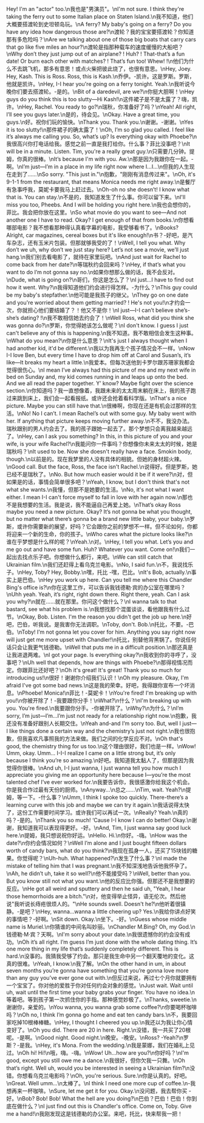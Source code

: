 Hey! I'm an "actor" too.\n我也是"男演员"。\nI'm not sure. I think they're taking the ferry out to some Italian place on Staten Island.\n我不知道，他们大概要搭渡轮到史坦顿岛玩。\nA ferry? My baby's going on a ferry? Do you have any idea how dangerous those are?\n渡轮？我的宝宝要搭渡轮？你知道那有多危险吗？\nAre we talking about one of those big boats that carry cars that go like five miles an hour?\n渡轮是指那种载车的速度缓慢的大船吧？\nWhy don’t they just jump out of an airplane? ! Huh? ! That-that’s a fun date! Or burn each other with matches? ! That’s fun too! Whew! !\n他们为什么不去跳飞机，那多有意思！或点火柴把彼此烧了，也很有意思。\nHey, Joey. Hey, Kash. This is Ross. Ross, this is Kash.\n乔伊。-凯许。这是罗斯。罗斯，他就是凯许。\nHey, I-I hear you're going on a ferry tonight. Yeah.\n我听说今晚你们要去搭渡轮。-是的。\nBit of a daredevil, are we?\n你挺大胆啊！\nHey guys do you think this is too slutty—Hi Kash!\n这件裙子是不是太露了？嗨，凯许。\nHey, Rachel. You ready to go?\n瑞秋，你准备好了吗？\nYeah! All right, I’ll see you guys later.\n是的，待会见。\nOkay. Have a great time, you guys.\n好。祝你们玩的愉快。\nThank you. Thank you.\n谢谢。-谢谢。\nYes it is too slutty!\n那件裙子的确太露了！\nOh, I’m so glad you called. I feel like it’s always me calling you. So, what’s up? Is everything okay with Phoebe?\n我很高兴你打电话给我。感觉之前一直是我打给你。什么事？菲比没事吧？\nIt will be in a minute. Listen. Tim, you're a really great guy.\n只需要几分钟。提姆，你真的很棒。\nIt’s because I'm with you. Aw.\n那是因为我跟你在一起。-啊。\nI’m just—I’m in a place in my life right now where I…I…\n但我的人生现在走到了……\nSo sorry. "This just in."\n抱歉，"刚刚有消息传过来"。\nOh, it's 9-1-1 from the restaurant, that means Monica needs me right away.\n是餐厅有急事呼我，莫妮卡要我马上赶过去。\nOh-oh no she doesn’t! I know what that is. You can stay.\n不是的，我知道发生了什么事。你可以留下来。\nI'll miss you too, Pheebs. And I will be holding you right here.\n我也会想你的，菲比。我会把你放在这里。\nSo what movie do you want to see—And not another one I have to read. Okay? I get enough of that from books.\n你想看哪部电影？我不想看那种得认真看字幕的电影，我受够看书了。\nBooks? Alright, car magazines, cereal boxes but it's like enough!\n书？-好吧，是汽车杂志，还有玉米片包装。但那就够我受的了！\nWell, I tell you what. Why don’t we uh, why don’t we just stay here? Let’s not see a movie, we’ll just hang.\n我们别去看电影了，就待在家里玩吧。\nAnd just wait for Rachel to come back from her date?\n等瑞秋约会回来吗？\nHey, if that’s what you want to do I’m not gonna say no.\n如果你想那么做的话，我不会反对。\nDude, what is going on?\n哥们，你这是怎么了？\nI just…I have to find out how it went. Why?\n我得知道他们约会进行得怎样。-为什么？\nThis guy could be my baby's stepfather.\n他可能是我孩子的继父。\nThey go on one date and you're worried about them getting married? ! He's not you!\n才约会一次，你就担心他们要结婚了？！他又不是你！\nI just—I-I can’t believe she’s-she’s dating? !\n我不敢相信她去约会了！\nWell Ross, what did you think she was gonna do?\n罗斯，你觉得她该怎么做呢？\nI don't know. I guess I just can't believe any of this is happening.\n我不知道。我不敢相信会发生这种事。\nWhat do you mean?\n你是什么意思？\nIt's just I always thought when I had another kid, it'd be different.\n我以为我再生个孩子情况会不一样。\nNow I-I love Ben, but every time I have to drop him off at Carol and Susan’s, it’s like—It breaks my heart a little.\n我爱本。但每次送他到卡罗尔跟苏珊家我都会觉得很伤心。\nI mean I’ve always had this picture of me and my next wife in bed on Sunday and, my kid comes running in and leaps up onto the bed. And we all read the paper together. Y’ know? Maybe fight over the science section.\n你知道吗？我一直想像着，我跟未来的太太周末躺在床上，我的孩子跑过来跳到床上，我们会一起看报纸。或许还会抢着看科学版。\nThat's a nice picture. Maybe you can still have that.\n很棒啊，你现在还是有机会过那样的生活。\nNo! No I can’t. I mean Rachel’s out with some guy. My baby went with her. If anything that picture keeps moving further away.\n不不，我没办法。瑞秋跟别的男人约会去了。我的孩子跟她一起去了。那个梦想只会离我越来越远了。\nHey, can I ask you something? In this, in this picture of you and your wife, is your wife Rachel?\n我能问你一件事吗？你想像你未来太太的时候，她是瑞秋吗？\nIt used to be. Now she doesn't really have a face. Smokin body, though.\n以前是的。现在我梦里的人没有具体的相貌。但她的身材超火辣。\nGood call. But the face, Ross, the face isn't Rachel.\n说得好。但是罗斯，她已经不是瑞秋了。\nNo. But how much easier would it be if it were?\n对，但如果是的话，事情会简单很多吧？\nYeah, I know, but I don't think that's not what she wants.\n我懂，但那不是她要的生活。\nNo, it's not what I want either. I mean I-I can't force myself to fall in love with her again now.\n那也不是我想要的生活。我是说，我不能逼自己再爱上她。\nThat’s okay Ross maybe you need a new picture. Okay? It’s not gonna be what you thought, but no matter what there’s gonna be a brand new little baby, your baby.\n罗斯，或许你需要新的展望，好吗？它会跟你之前的梦想不一样。但不论如何，你都将迎来一个新的生命，你的孩子。\nWho cares what the picture looks like?\n谁在乎梦想是什么样的呢？\nYeah.\n对。\nHey, I tell you what. Let’s you and me go out and have some fun. Huh? Whatever you want. Come on!\n我们一起出去找点乐子吧。你想做什么都行，来吧。\nWe can still catch that Ukrainian film.\n我们还赶得上看乌克兰电影。\nNo, I said fun.\n不，我说找乐子。\nHey, Toby? Hey, Bobby.\n嘿，托比 -嘿，巴比。\nIt's Bob, actually.\n事实上是巴伯。\nHey you work up here. Can you tell me where this Chandler Bing's office is?\n你在这里工作，可以告诉我钱德勒·宾的办公室在哪里吗？\nUhh yeah. Yeah, it’s right, right down there. Right there, yeah. Can I ask you why?\n就在……就在那里。你问这个做什么？\nI wanna talk to that bastard, see what his problem is.\n我想找那个混蛋谈谈，看他跟我有什么过节。\nOkay, Bob. Listen. I'm the reason you didn't get the job up here.\n好吧，巴伯，听我说。是我害你无法调职。\nToby, don't. Bob.\n托比，不要。-巴伯。\nToby! I’m not gonna let you cover for him. Anything you say right now will just get me more upset with Chandler!\n托比，别替他背黑锅了。你说任何话只会让我更气钱德勒。\nWell that puts me in a difficult position.\n那还真是让我进退两难。\nI got your page. Is everything okay?\n我收到你的寻呼了，没事吧？\nUh well that depends, how are things with Phoebe?\n那得视情况而定。你跟菲比还好吧？\nOh it's great! It's great! Thank you so much for introducing us!\n很好！谢谢你介绍我们认识！\nOh my pleasure. Okay, I'm afraid I've got some bad news.\n这是我的荣幸。好吧，我得跟你宣布一个坏消息。\nPhoebe! Monica!\n菲比！-莫妮卡！\nYou're fired! I'm breaking up with you!\n你被开除了！-我要跟你分手！\nWhat?\n什么？\nI'm breaking up with you. You're fired.\n我要跟你分手。-你被开除了。\nWhy?\n为什么？\nI’m sorry, I’m just—I’m…I’m just not ready for a relationship right now.\n抱歉，我还没有准备好跟别人长期交住。\nYeah and-and I’m sorry too. But, well I just—I like things done a certain way and the chemistry’s just not right.\n我也很抱歉，但我喜欢凡事照我的方法来做。我们之间的化学反应不对。\nOh that's good, the chemistry thing for us too.\n这个理由很好，我们也是一样。\nWow! Umm, okay. Umm… I-I-I realize I came on a little strong but, it’s only because I think you’re so amazing.\n好吧。我知道我太黏人了，但那是因为我觉得你很棒。\nAnd uh, I-I just wanna, I just wanna tell you how much I appreciate you giving me an opportunity here because I—you’re the most talented chef I’ve ever worked for.\n我要告诉你，我很感激你给我这个机会。你是我合作过最有天份的厨师。\nAnyway...\n总之……\nTim, wait. Yeah?\n提姆，等一下。-什么事？\nUmm, I think I spoke too quickly. There-there’s a learning curve with this job and maybe we can try it again.\n我话说得太快了，这份工作需要时间学习。或许我们可以再试一次。\nReally? Yeah.\n真的吗？-是的。\nThank you so much! ‘Cause I-I know I can do better! Okay.\n谢谢，我知道我可以表现得更好。-好。\nAnd, Tim, I just wanna say good luck here.\n提姆，我只想说祝你好运。\nHello. Hi.\n你好。-嗨。\nHow was the date?\n你约会情况如何？\nWell I’m alone and I just bought fifteen dollars worth of candy bars, what do you think?\n我现在孤身一人，还买了15块钱的糖果。你觉得呢？\nUh-huh. What happened?\n发生了什么事？\nI made the mistake of telling him that I was pregnant.\n我不知深浅地告诉他我怀孕了。\nAh, he didn’t uh, take it so well?\n他不能接受吗？\nWell, better than you. But you know still not what you want.\n他的反应比你强。但那还不是我想要的反应。\nHe got all weird and sputtery and then he said uh, "Yeah, I hear those hemorrhoids are a bitch."\n对，他变得举止怪异，语无伦次。然后他说"我听说长痔疮很烦人的。"\nHe sounds swell. Doesn't he?\n他听着很镇静。-是吧？\nHey, wanna…wanna a little cheering up? Yes.\n我给你讲点好笑的事情吧？-好啊。\nSit down. Okay.\n坐下。-好。\nGuess whose middle name is Muriel.\n你猜谁的中间名叫妙丽。\nChandler M.Bing? Oh, my God.\n钱德勒·M·宾？天啊。\nI'm sorry about your date.\n我很遗憾你的约会没有成功。\nOh it’s all right. I’m guess I’m just done with the whole dating thing. It’s one more thing in my life that’s suddenly completely different. This is hard.\n没事的。我猜我受够了约会。那只是我生命中另一个翻天覆地的变化。这真的很难。\nYeah, I know.\n我了解。\nOn the other hand in um, in about seven months you’re gonna have something that you’re gonna love more than any guy you’ve ever gone out with.\n但反过来说，再过七个月你就要拥有一个宝宝了。你对他的爱胜于你对任何约会对象的感觉。\nJust wait. Wait until uh, wait until the first time your baby grabs your finger. You have no idea.\n等着吧。等到孩子第一次抓住你的手指。那种感觉妙极了。\nThanks, sweetie.\n谢谢你，亲爱的。\nYou wanna, you wanna grab some coffee?\n你要喝杯咖啡吗？\nOh no, I think I’m gonna go home and eat ten candy bars.\n不，我要回家吃掉10根棒棒糖。\nHey, I thought I cheered you up.\n我还以为我让你心情变好了。\nOh you did. There are 20 in here. Right.\n没错，我一共买了20根呢。-是啊。\nGood night. Good night.\n晚安。-晚安。\nRoss? -Yeah?\n罗斯？-是我。\nHey, it's Mona. From the wedding.\n我是蒙娜，我们在婚礼上见过。\nOh hi! Hi!\n哦，嗨。-嗨。\nWow! Uh…how are you?\n你好吗？\nI'm good, except you still owe me a dance.\n我很好，但你欠我一只舞。\nOh that’s right. Well uh, would you be interested in seeing a Ukrainian film?\n没错。你想看乌克兰电影吗？\nOh, you're serious. Sure.\n你是认真的。好吧。\nGreat. Well umm…\n太棒了。\nI think I need one more cup of coffee.\n-我想再来一杯咖啡。\nSure, let me get it for you. Okay.\n没问题，我去帮你买 -好。\nBob? Bob! Bob! What the hell are you doing?\n巴伯？巴伯！巴伯！你到底在做什么？\nI just find out this is Chandler's office. Come on, Toby. Give me a hand!\n我刚发现这是钱德勒的办公室。来吧，托比，快来帮我一把！
        